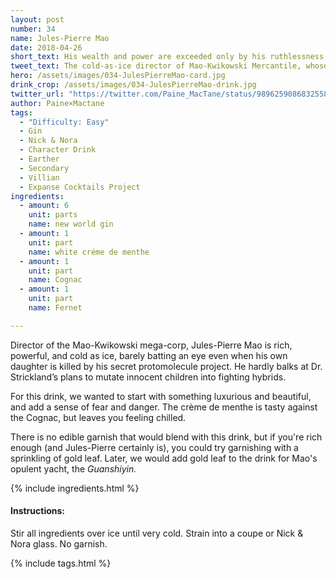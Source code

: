 ```yaml
---
layout: post
number: 34
name: Jules-Pierre Mao
date: 2018-04-26
short_text: His wealth and power are exceeded only by his ruthlessness.
tweet_text: The cold-as-ice director of Mao-Kwikowski Mercantile, whose wealth and power are exceeded only by his ruthlessness. 
hero: /assets/images/034-JulesPierreMao-card.jpg
drink_crop: /assets/images/034-JulesPierreMao-drink.jpg
twitter_url: "https://twitter.com/Paine_MacTane/status/989625908683255809"
author: Paine×Mactane
tags: 
  - "Difficulty: Easy"
  - Gin
  - Nick & Nora
  - Character Drink
  - Earther
  - Secondary
  - Villian
  - Expanse Cocktails Project
ingredients:
  - amount: 6
    unit: parts
    name: new world gin
  - amount: 1
    unit: part
    name: white créme de menthe
  - amount: 1
    unit: part
    name: Cognac
  - amount: 1
    unit: part
    name: Fernet

---
```


Director of the Mao-Kwikowski mega-corp, Jules-Pierre Mao is rich, powerful, and cold as ice, barely batting an eye even when his own daughter is killed by his secret protomolecule project. He hardly balks at Dr. Strickland’s plans to mutate innocent children into fighting hybrids.

For this drink, we wanted to start with something luxurious and beautiful, and add a sense of fear and danger. The crème de menthe is tasty against the Cognac, but leaves you feeling chilled. 

There is no edible garnish that would blend with this drink, but if you're rich enough (and Jules-Pierre certainly is), you could try garnishing with a sprinkling of gold leaf. Later, we would add gold leaf to the drink for Mao's opulent yacht, the *Guanshiyin.* 

{% include ingredients.html %}

#### Instructions:

Stir all ingredients over ice until very cold. Strain into a coupe or Nick & Nora glass. No garnish. 

{% include tags.html %}
